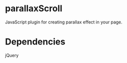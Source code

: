 parallaxScroll
==============
JavaScript plugin for creating parallax effect in your page.

Dependencies
============
jQuery

